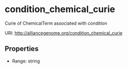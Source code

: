 # condition_chemical_curie

Curie of ChemicalTerm associated with condition

URI: http://alliancegenome.org/condition_chemical_curie



<!-- no inheritance hierarchy -->


## Properties

 * Range: string


